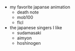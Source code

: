 * my favorite japanse animation
  * death note
  * mob100
  * flcl
* the japanese singers I like
  - sudamasaki
  - aimyon
  - hoshinogen
